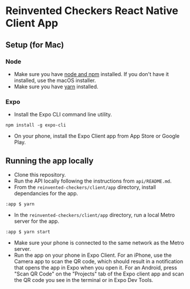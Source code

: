 # Reinvented Checkers React Native Client App

## Setup (for Mac)

### Node

- Make sure you have [node and npm](https://nodejs.org/en/download/) installed. If you don't have it installed, use the macOS installer.
- Make sure you have [yarn](https://classic.yarnpkg.com/en/docs/install#mac-stable) installed.

### Expo

- Install the Expo CLI command line utility.
```
npm install -g expo-cli
```
- On your phone, install the Expo Client app from App Store or Google Play.

## Running the app locally

- Clone this repository. 
- Run the API locally following the instructions from `api/README.md`.
- From the `reinvented-checkers/client/app` directory, install dependancies for the app.
```
:app $ yarn
```
- In the `reinvented-checkers/client/app` directory, run a local Metro server for the app.
```
:app $ yarn start
```
- Make sure your phone is connected to the same network as the Metro server.
- Run the app on your phone in Expo Client. For an iPhone, use the Camera app to scan the QR code, which should result in a notification that opens the app in Expo when you open it. For an Android, press "Scan QR Code" on the "Projects" tab of the Expo client app and scan the QR code you see in the terminal or in Expo Dev Tools.
